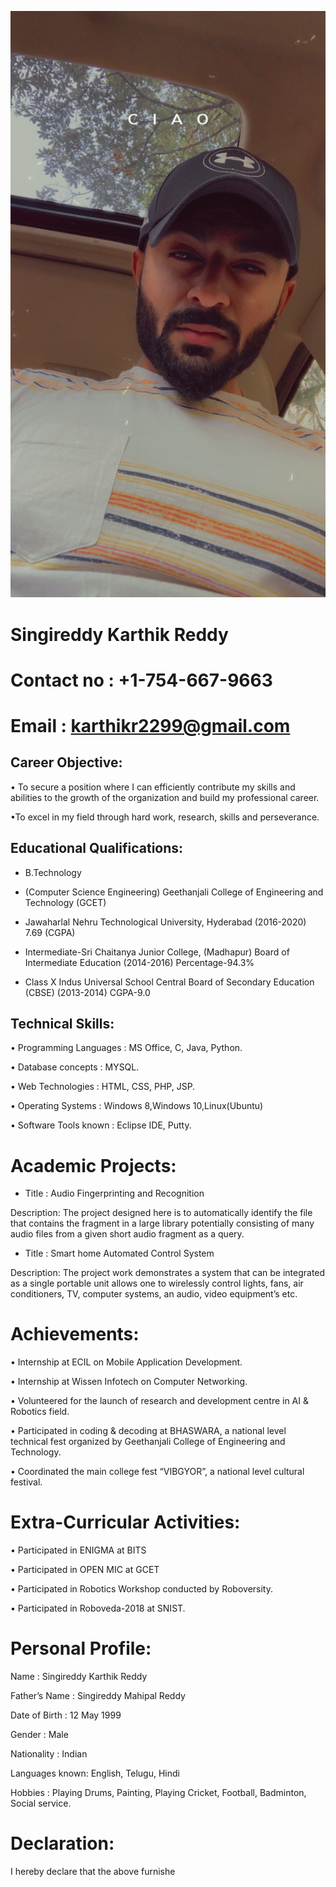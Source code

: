 ![Photo](Photo.jpg)
# Singireddy Karthik Reddy

# Contact no : +1-754-667-9663 
# Email : karthikr2299@gmail.com


## Career Objective:

•	To secure a position where I can efficiently contribute my skills and abilities to the growth of the organization and build my professional career.

•To excel in my field through hard work, research, skills and perseverance.

## Educational Qualifications:

- B.Technology 
- (Computer Science Engineering)	Geethanjali College of Engineering and Technology (GCET)	

- Jawaharlal Nehru Technological University, Hyderabad (2016-2020)	
7.69 (CGPA)

- Intermediate-Sri Chaitanya Junior College, (Madhapur)	Board of Intermediate Education	(2014-2016) Percentage-94.3%

- Class X	Indus Universal School	Central Board of Secondary Education (CBSE)	(2013-2014) CGPA-9.0

## Technical Skills:
•	Programming Languages       : MS Office, C, Java, Python. 

•	Database concepts           :  MYSQL.

•	Web Technologies            : HTML, CSS, PHP, JSP.

•	Operating Systems           : Windows 8,Windows 10,Linux(Ubuntu)

•	Software Tools known         : Eclipse IDE, Putty.

# Academic Projects:

*	Title : Audio Fingerprinting and Recognition 

Description: The project designed here is to automatically identify the file that contains the fragment in a large library potentially consisting of many audio files from a given short audio fragment as a query. 

*	Title : Smart home Automated Control System

Description: The project work demonstrates a system that can be integrated as a single portable unit allows one to wirelessly control lights, fans, air conditioners, TV, computer systems, an audio, video equipment’s etc.  



# Achievements:
•	Internship at ECIL on Mobile Application Development. 

•	Internship at Wissen Infotech on Computer Networking.

•	Volunteered for the launch of research and development centre in AI & Robotics field.

•	Participated in coding & decoding at BHASWARA, a national level technical fest organized by Geethanjali College of Engineering and Technology. 

•	Coordinated the main college fest “VIBGYOR”, a national level cultural festival.


# Extra-Curricular Activities: 

•	Participated in ENIGMA at BITS 

•	Participated in OPEN MIC at GCET

•	Participated in Robotics Workshop conducted by Roboversity.

•	Participated in Roboveda-2018 at SNIST.

# Personal Profile:
Name              : Singireddy Karthik Reddy

Father’s Name     : Singireddy Mahipal Reddy

Date of Birth     : 12 May 1999

Gender            : Male

Nationality       : Indian

Languages known: English, Telugu, Hindi

Hobbies            : Playing Drums, Painting, Playing Cricket, Football, Badminton, Social service.

# Declaration:

I hereby declare that the above furnishe

